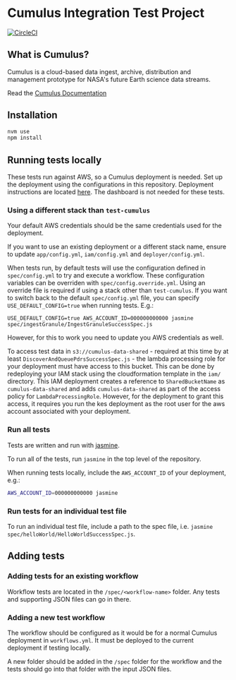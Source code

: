 #  Cumulus Integration Test Project

[![CircleCI](https://circleci.com/gh/cumulus-nasa/cumulus-integration-tests.svg?style=svg)](https://circleci.com/gh/cumulus-nasa/cumulus-integration-tests)

## What is Cumulus?

Cumulus is a cloud-based data ingest, archive, distribution and management
prototype for NASA's future Earth science data streams.

Read the [Cumulus Documentation](https://cumulus-nasa.github.io/)

## Installation

```bash
nvm use
npm install
```

## Running tests locally

These tests run against AWS, so a Cumulus deployment is needed. Set up the deployment using the configurations in this repository. Deployment instructions are located [here](https://cumulus-nasa.github.io/docs/deployment.html). The dashboard is not needed for these tests.

### Using a different stack than `test-cumulus`

Your default AWS credentials should be the same credentials used for the deployment.

If you want to use an existing deployment or a different stack name, ensure to update `app/config.yml`, `iam/config.yml` and `deployer/config.yml`.

When tests run, by default tests will use the configuration defined in `spec/config.yml` to try and execute a workflow. These configuration variables can be overriden with `spec/config.override.yml`. Using an override file is required if using a stack other than `test-cumulus`. If you want to switch back to the default `spec/config.yml` file, you can specify `USE_DEFAULT_CONFIG=true` when running tests. E.g.:

```
USE_DEFAULT_CONFIG=true AWS_ACCOUNT_ID=000000000000 jasmine spec/ingestGranule/IngestGranuleSuccessSpec.js
```

However, for this to work you need to update you AWS credentials as well.

To access test data in `s3://cumulus-data-shared` - required at this time by at least `DiscoverAndQueuePdrsSuccessSpec.js` - the lambda processing role for your deployment must have access to this bucket. This can be done by redeploying your IAM stack using the cloudformation template in the `iam/` directory. This IAM deployment creates a reference to `SharedBucketName` as `cumulus-data-shared` and adds `cumulus-data-shared` as part of the access policy for `LambdaProcessingRole`. However, for the deployment to grant this access, it requires you run the kes deployment as the root user for the aws account associated with your deployment.

### Run all tests

Tests are written and run with [jasmine](https://jasmine.github.io/setup/nodejs.html).

To run all of the tests, run `jasmine` in the top level of the repository.

When running tests locally, include the `AWS_ACCOUNT_ID` of your deployment, e.g.:

```bash
AWS_ACCOUNT_ID=000000000000 jasmine
```

### Run tests for an individual test file

To run an individual test file, include a path to the spec file, i.e. `jasmine spec/helloWorld/HelloWorldSuccessSpec.js`.

## Adding tests

### Adding tests for an existing workflow

Workflow tests are located in the `/spec/<workflow-name>` folder. Any tests and supporting JSON files can go in there. 

### Adding a new test workflow

The workflow should be configured as it would be for a normal Cumulus deployment in `workflows.yml`. It must be deployed to the current deployment if testing locally.

A new folder should be added in the `/spec` folder for the workflow and the tests should go into that folder with the input JSON files. 
